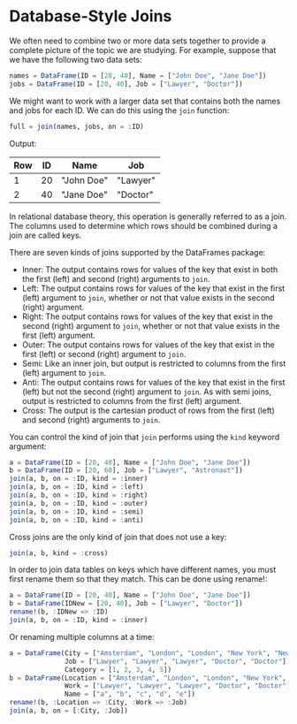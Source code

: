 # Database-Style Joins

We often need to combine two or more data sets together to provide a complete picture of the topic we are studying. For example, suppose that we have the following two data sets:

```julia
names = DataFrame(ID = [20, 40], Name = ["John Doe", "Jane Doe"])
jobs = DataFrame(ID = [20, 40], Job = ["Lawyer", "Doctor"])
```

We might want to work with a larger data set that contains both the names and jobs for each ID. We can do this using the `join` function:

```julia
full = join(names, jobs, on = :ID)
```

Output:

| Row | ID | Name       | Job      |
|-----|----|------------|----------|
| 1   | 20 | "John Doe" | "Lawyer" |
| 2   | 40 | "Jane Doe" | "Doctor" |

In relational database theory, this operation is generally referred to as a join. The columns used to determine which rows should be combined during a join are called keys.

There are seven kinds of joins supported by the DataFrames package:

-   Inner: The output contains rows for values of the key that exist in both the first (left) and second (right) arguments to `join`.
-   Left: The output contains rows for values of the key that exist in the first (left) argument to `join`, whether or not that value exists in the second (right) argument.
-   Right: The output contains rows for values of the key that exist in the second (right) argument to `join`, whether or not that value exists in the first (left) argument.
-   Outer: The output contains rows for values of the key that exist in the first (left) or second (right) argument to `join`.
-   Semi: Like an inner join, but output is restricted to columns from the first (left) argument to `join`.
-   Anti: The output contains rows for values of the key that exist in the first (left) but not the second (right) argument to `join`. As with semi joins, output is restricted to columns from the first (left) argument.
-   Cross: The output is the cartesian product of rows from the first (left) and second (right) arguments to `join`.

You can control the kind of join that `join` performs using the `kind` keyword argument:

```julia
a = DataFrame(ID = [20, 40], Name = ["John Doe", "Jane Doe"])
b = DataFrame(ID = [20, 60], Job = ["Lawyer", "Astronaut"])
join(a, b, on = :ID, kind = :inner)
join(a, b, on = :ID, kind = :left)
join(a, b, on = :ID, kind = :right)
join(a, b, on = :ID, kind = :outer)
join(a, b, on = :ID, kind = :semi)
join(a, b, on = :ID, kind = :anti)
```

Cross joins are the only kind of join that does not use a key:

```julia
join(a, b, kind = :cross)
```

In order to join data tables on keys which have different names, you must first rename them so that they match. This can be done using rename!:

```julia
a = DataFrame(ID = [20, 40], Name = ["John Doe", "Jane Doe"])
b = DataFrame(IDNew = [20, 40], Job = ["Lawyer", "Doctor"])
rename!(b, :IDNew => :ID)
join(a, b, on = :ID, kind = :inner)
```

Or renaming multiple columns at a time:

```julia
a = DataFrame(City = ["Amsterdam", "London", "London", "New York", "New York"],
              Job = ["Lawyer", "Lawyer", "Lawyer", "Doctor", "Doctor"],
              Category = [1, 2, 3, 4, 5])
b = DataFrame(Location = ["Amsterdam", "London", "London", "New York", "New York"],
              Work = ["Lawyer", "Lawyer", "Lawyer", "Doctor", "Doctor"],
              Name = ["a", "b", "c", "d", "e"])
rename!(b, :Location => :City, :Work => :Job)
join(a, b, on = [:City, :Job])
```
